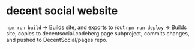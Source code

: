 # decent social website

`npm run build` -> Builds site, and exports to /out
`npm run deploy` -> Builds site, copies to decentsocial.codeberg.page subproject, commits changes, and pushed to DecentSocial/pages repo.

